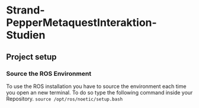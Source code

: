 # Strand-PepperMetaquestInteraktion-Studien


## Project setup

### Source the ROS Environment
To use the ROS installation you have to source the environment each time you open an new terminal. To do so type the following command inside your Repository.
```source /opt/ros/noetic/setup.bash```